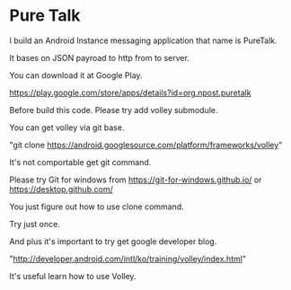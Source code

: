 # Pure Talk

I build an Android Instance messaging application that name is PureTalk.

It bases on JSON payroad to http from to server.

You can download it at Google Play.

https://play.google.com/store/apps/details?id=org.npost.puretalk

Before build this code. Please try add volley submodule.

You can get volley via git base.

"git clone https://android.googlesource.com/platform/frameworks/volley"

It's not comportable get git command.

Please try Git for windows from https://git-for-windows.github.io/ or https://desktop.github.com/

You just figure out how to use clone command.

Try just once.

And plus it's important to try get google developer blog.

"http://developer.android.com/intl/ko/training/volley/index.html"

It's useful learn how to use Volley.
